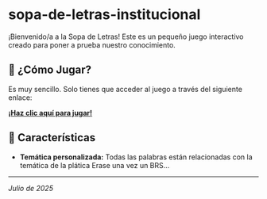 #  sopa-de-letras-institucional

¡Bienvenido/a a la Sopa de Letras! Este es un pequeño juego interactivo creado para poner a prueba nuestro conocimiento.

## 🚀 ¿Cómo Jugar?

Es muy sencillo. Solo tienes que acceder al juego a través del siguiente enlace:

**[¡Haz clic aquí para jugar!](https://TU_USUARIO.github.io/sopa-de-letras-institucion/)**

## 🎯 Características

* **Temática personalizada:** Todas las palabras están relacionadas con la temática de la plática Erase una vez un BRS...

---
*Julio de 2025*
